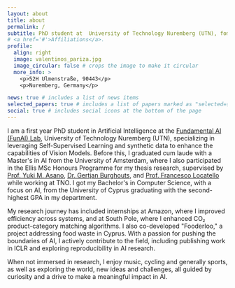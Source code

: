 ```yaml
---
layout: about
title: about
permalink: /
subtitle: PhD student at  University of Technology Nuremberg (UTN), fomerly MS @ UvA & Researcher @ TNO, ex-Amazonian.
# <a href='#'>Affiliations</a>.
profile:
  align: right
  image: valentinos_pariza.jpg
  image_circular: false # crops the image to make it circular
  more_info: >
    <p>52H Ulmenstraße, 90443</p>
    <p>Nuremberg, Germany</p>

news: true # includes a list of news items
selected_papers: true # includes a list of papers marked as "selected={true}"
social: true # includes social icons at the bottom of the page
---
```


I am a first year PhD student in Artificial Intelligence at the [Fundamental AI (FunAI) Lab](https://fundamentalailab.github.io/), University of Technology Nuremberg (UTN), specializing in leveraging Self-Supervised Learning and synthetic data to enhance the capabilities of Vision Models. Before this, I graduated cum laude with a Master's in AI from the University of Amsterdam, where I also participated in the Ellis MSc Honours Programme for my thesis research, supervised by [Prof. Yuki M. Asano](https://yukimasano.github.io), [Dr. Gertjan Burghouts](https://gertjanburghouts.github.io/), and [Prof. Francesco Locatello](https://www.francescolocatello.com) while working at TNO. I got my Bachelor's in Computer Science, with a focus on AI, from the University of Cyprus graduating with the second-highest GPA in my department.

My research journey has included internships at Amazon, where I improved efficiency across systems, and at South Pole, where I enhanced CO₂ product-category matching algorithms. I also co-developed "Fooderloo," a project addressing food waste in Cyprus. With a passion for pushing the boundaries of AI, I actively contribute to the field, including publishing work in ICLR and exploring reproducibility in AI research.

When not immersed in research, I enjoy music, cycling and generally sports, as well as exploring the world, new ideas and challenges, all guided by curiosity and a drive to make a meaningful impact in AI.
